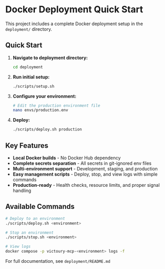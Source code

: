 # Docker Deployment Quick Start

This project includes a complete Docker deployment setup in the `deployment/` directory.

## Quick Start

1. **Navigate to deployment directory:**
   ```bash
   cd deployment
   ```

2. **Run initial setup:**
   ```bash
   ./scripts/setup.sh
   ```

3. **Configure your environment:**
   ```bash
   # Edit the production environment file
   nano envs/production.env
   ```

4. **Deploy:**
   ```bash
   ./scripts/deploy.sh production
   ```

## Key Features

- **Local Docker builds** - No Docker Hub dependency
- **Complete secrets separation** - All secrets in git-ignored env files
- **Multi-environment support** - Development, staging, and production
- **Easy management scripts** - Deploy, stop, and view logs with simple commands
- **Production-ready** - Health checks, resource limits, and proper signal handling

## Available Commands

```bash
# Deploy to an environment
./scripts/deploy.sh <environment>

# Stop an environment
./scripts/stop.sh <environment>

# View logs
docker compose -p victoury-mcp-<environment> logs -f
```

For full documentation, see `deployment/README.md`